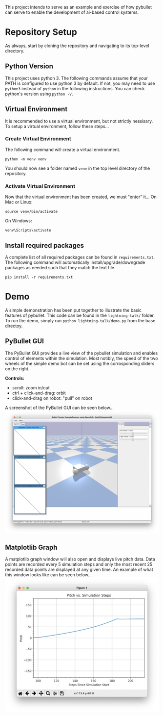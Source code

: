 This project intends to serve as an example and exercise of how pybullet can serve to enable the development of ai-based control systems.

# Repository Setup
As always, start by cloning the repository and navigating to its top-level directory.

## Python Version
This project uses python 3. The following commands assume that your PATH is configured to use python 3 by default. If not, you may need to use `python3` instead of `python` in the following instructions. You can check python's version using `python -V`.

## Virtual Environment
It is recommended to use a virtual environment, but not strictly nessisary. To setup a virtual environment, follow these steps...
### Create Virtual Environment
The following command will create a virtual environment.
```
python -m venv venv
```
You should now see a folder named `venv` in the top level directory of the repository.

### Activate Virtual Environment
Now that the virtual environment has been created, we must "enter" it...
On Mac or Linux:
```
source venv/bin/activate
```
On Windows:
```
venv\Scripts\activate
```

## Install required packages
A complete list of all required packages can be found in `requirements.txt`. The following command will automatically install/upgrade/downgrade packages as needed such that they match the text file.
```
pip install -r requirements.txt
```

# Demo
A simple demonstration has been put together to illustrate the basic features of pybullet. This code can be found in the `lightning-talk/` folder. To run the demo, simply run `python lightning-talk/demo.py` from the base directoy.

## PyBullet GUI
The PyBullet GUI provides a live view of the pybullet simulation and enables control of elements within the simulation. Most notibly, the speed of the two wheels of the simple demo bot can be set using the corrosponding sliders on the right.

**Controls:**
- scroll: zoom in/out
- ctrl + click-and-drag: orbit
- click-and-drag on robot: "pull" on robot

A screenshot of the PyBullet GUI can be seen below...
![gui window](readme/pybullet_gui_screenshot.png)

## Matplotlib Graph
A matplotlib graph window will also open and displays live pitch data. Data points are recorded every 5 simulation steps and only the most recent 25 recorded data points are displayed at any given time. An example of what this window looks like can be seen below...
![matplotlib figure](readme/graph_screenshot.png)

